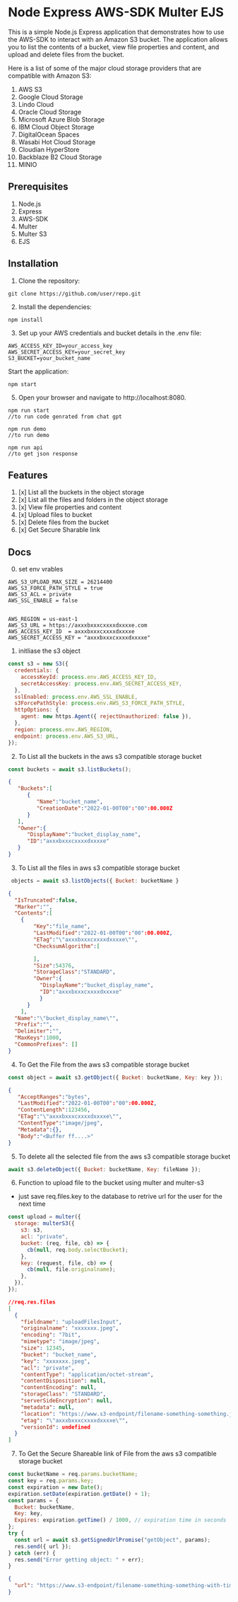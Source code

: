 # Node Express AWS-SDK Multer EJS


This is a simple Node.js Express application that demonstrates how to use the AWS-SDK to interact with an Amazon S3 bucket. The application allows you to list the contents of a bucket, view file properties and content, and upload and delete files from the bucket.

Here is a list of some of the major cloud storage providers that are compatible with Amazon S3:

1. AWS S3
2. Google Cloud Storage
3. Lindo Cloud
4. Oracle Cloud Storage
5. Microsoft Azure Blob Storage
6. IBM Cloud Object Storage
7. DigitalOcean Spaces
8. Wasabi Hot Cloud Storage
9. Cloudian HyperStore
10. Backblaze B2 Cloud Storage
11. MINIO

## Prerequisites

1. Node.js
2. Express
3. AWS-SDK
4. Multer
5. Multer S3
6. EJS

## Installation

1. Clone the repository:

```
git clone https://github.com/user/repo.git
```

2. Install the dependencies:

```
npm install
```

3. Set up your AWS credentials and bucket details in the .env file:

```
AWS_ACCESS_KEY_ID=your_access_key
AWS_SECRET_ACCESS_KEY=your_secret_key
S3_BUCKET=your_bucket_name
```

Start the application:

```
npm start
```

5. Open your browser and navigate to http://localhost:8080.
```
npm run start
//to run code genrated from chat gpt

npm run demo
//to run demo

npm run api
//to get json response
```

## Features

1. [x] List all the buckets in the object storage
2. [x] List all the files and folders in the object storage
3. [x] View file properties and content
4. [x] Upload files to bucket
5. [x] Delete files from the bucket
6. [x] Get Secure Sharable link

## Docs

0. set env vrables

```env
AWS_S3_UPLOAD_MAX_SIZE = 26214400
AWS_S3_FORCE_PATH_STYLE = true
AWS_S3_ACL = private
AWS_SSL_ENABLE = false


AWS_REGION = us-east-1
AWS_S3_URL = https://axxxbxxxcxxxxdxxxxe.com
AWS_ACCESS_KEY_ID  = axxxbxxxcxxxxdxxxxe
AWS_SECRET_ACCESS_KEY = "axxxbxxxcxxxxdxxxxe"

```

1. initliase the s3 object

```js
const s3 = new S3({
  credentials: {
    accessKeyId: process.env.AWS_ACCESS_KEY_ID,
    secretAccessKey: process.env.AWS_SECRET_ACCESS_KEY,
  },
  sslEnabled: process.env.AWS_SSL_ENABLE,
  s3ForcePathStyle: process.env.AWS_S3_FORCE_PATH_STYLE,
  httpOptions: {
    agent: new https.Agent({ rejectUnauthorized: false }),
  },
  region: process.env.AWS_REGION,
  endpoint: process.env.AWS_S3_URL,
});
```

2. To List all the buckets in the aws s3 compatible storage bucket

```js
const buckets = await s3.listBuckets();
```

```json
{
   "Buckets":[
      {
         "Name":"bucket_name",
         "CreationDate":"2022-01-00T00":"00":00.000Z
      }
   ],
   "Owner":{
      "DisplayName":"bucket_display_name",
      "ID":"axxxbxxxcxxxxdxxxxe"
   }
}
```

3. To List all the files in aws s3 compatible storage bucket

```js
 objects = await s3.listObjects({ Bucket: bucketName }
```

```json
{
  "IsTruncated":false,
  "Marker":"",
  "Contents":[
    {
        "Key":"file_name",
        "LastModified":"2022-01-00T00":"00":00.000Z,
        "ETag":"\"axxxbxxxcxxxxdxxxxe\"",
        "ChecksumAlgorithm":[

        ],
        "Size":54376,
        "StorageClass":"STANDARD",
        "Owner":{
          "DisplayName":"bucket_display_name",
          "ID":"axxxbxxxcxxxxdxxxxe"
          }
      }
    ],
  "Name":"\"bucket_display_name\"",
  "Prefix":"",
  "Delimiter":"",
  "MaxKeys":1000,
  "CommonPrefixes": []
}

```

4. To Get the File from the aws s3 compatible storage bucket

```js
const object = await s3.getObject({ Bucket: bucketName, Key: key });
```

```json
{
   "AcceptRanges":"bytes",
   "LastModified":"2022-01-00T00":"00":00.000Z,
   "ContentLength":123456,
   "ETag":"\"axxxbxxxcxxxxdxxxxe\"",
   "ContentType":"image/jpeg",
   "Metadata":{},
   "Body":"<Buffer ff....>"
}
```

5. To delete all the selected file from the aws s3 compatible storage bucket

```js
await s3.deleteObject({ Bucket: bucketName, Key: fileName });
```

6. Function to upload file to the bucket using multer and multer-s3

- just save req.files.key to the database to retrive url for the user for the next time

```js
const upload = multer({
  storage: multerS3({
    s3: s3,
    acl: "private",
    bucket: (req, file, cb) => {
      cb(null, req.body.selectBucket);
    },
    key: (request, file, cb) => {
      cb(null, file.originalname);
    },
  }),
});
```

```json
//req.res.files
[
  {
    "fieldname": "uploadFilesInput",
    "originalname": "xxxxxxx.jpeg",
    "encoding": "7bit",
    "mimetype": "image/jpeg",
    "size": 12345,
    "bucket": "bucket_name",
    "key": "xxxxxxx.jpeg",
    "acl": "private",
    "contentType": "application/octet-stream",
    "contentDisposition": null,
    "contentEncoding": null,
    "storageClass": "STANDARD",
    "serverSideEncryption": null,
    "metadata": null,
    "location": "https://www.s3-endpoint/filename-something-something.jpeg",
    "etag": "\"axxxbxxxcxxxxdxxxxe\"",
    "versionId": undefined
  }
]
```

7. To Get the Secure Shareable link of File from the aws s3 compatible storage bucket

```js
const bucketName = req.params.bucketName;
const key = req.params.key;
const expiration = new Date();
expiration.setDate(expiration.getDate() + 1);
const params = {
  Bucket: bucketName,
  Key: key,
  Expires: expiration.getTime() / 1000, // expiration time in seconds
};
try {
  const url = await s3.getSignedUrlPromise("getObject", params);
  res.send({ url });
} catch (err) {
  res.send("Error getting object: " + err);
}
```

```json
{
  "url": "https://www.s3-endpoint/filename-something-something-with-time-to-expier.jpeg"
}
```
